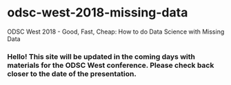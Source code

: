 # odsc-west-2018-missing-data
ODSC West 2018 - Good, Fast, Cheap: How to do Data Science with Missing Data

### Hello! This site will be updated in the coming days with materials for the ODSC West conference. Please check back closer to the date of the presentation.
